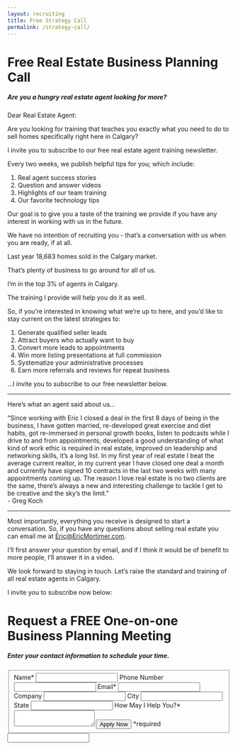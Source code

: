 ```yaml
---
layout: recruiting
title: Free Strategy Call
permalink: /strategy-call/
---
```


<div class="recruiting-page">
<h1 class="join-us">Free Real Estate Business Planning Call</h1>
<h5 class="join-us-subtitle">Are you a hungry real estate agent looking for more?</h5>

<p>Dear Real Estate Agent:</p>

<p>Are you looking for training that teaches you exactly what you need to do to sell homes specifically right here in Calgary?</p>

<p>I invite you to subscribe to our free real estate agent training newsletter.</p>

<p>Every two weeks, we publish helpful tips for you; which include:
<ol class="indent">
<li>Real agent success stories</li>
<li>Question and answer videos</li>
<li>Highlights of our team training</li>
<li>Our favorite technology tips</li>
</ol></p>

<p>Our goal is to give you a taste of the training we provide if you have any interest in working with us in the future.</p>

<p>We have no intention of recruiting you - that’s a conversation with us when you are ready, if at all.</p>

<p>Last year 18,683 homes sold in the Calgary market.</p>

<p>That’s plenty of business to go around for all of us.</p>

<p>I’m in the top 3% of agents in Calgary. </p>

<p>The training I provide will help you do it as well.</p>

<p>So, if you’re interested in knowing what we’re up to here, and you’d like to stay current on the latest strategies to:
<ol class="indent">
<li>Generate qualified seller leads</li>
<li>Attract buyers who actually want to buy</li>
<li>Convert more leads to appointments</li>
<li>Win more listing presentations at full commission</li>
<li>Systematize your administrative processes</li>
<li>Earn more referrals and reviews for repeat business</li>
</ol></p>

<p>…I invite you to subscribe to our free newsletter below.</p>

<hr>
<div class="qanda">
<p class="section-title">Here’s what an agent said about us…</p>

<p><span class="quote">"Since working with Eric I closed a deal in the first 8 days of being in the business, I have gotten married, re-developed great exercise and diet habits, got re-immersed in personal growth books, listen to podcasts while I drive to and from appointments, developed a good understanding of what kind of work ethic is required in real estate, improved on leadership and networking skills, it’s a long list. In my first year of real estate I beat the average current realtor, in my current year I have closed one deal a month and currently have signed 10 contracts in the last two weeks with many appointments coming up. The reason I love real estate is no two clients are the same, there’s always a new and interesting challenge to tackle I get to be creative and the sky’s the limit."</span><br>
<span class="author">- Greg Koch</span></p>

<!-- <p><span class="quote"></span><br>
<span class="author"></span></p>

<p><span class="quote"></span><br>
<span class="author"></span></p> -->
</div>
<hr>

<p>Most importantly, everything you receive is designed to start a conversation. So, if you have any questions about selling real estate you can email me at <a href="mailto:Eric@EricMortimer.com">Eric@EricMortimer.com</a>. </p>

<p>I’ll first answer your question by email, and if I think it would be of benefit to more people, I’ll answer it in a video.</p>

<p>We look forward to staying in touch. Let’s raise the standard and training of all real estate agents in Calgary.</p>

<p>I invite you to subscribe now below:</p>


<h1 class="join-us">Request a FREE One-on-one Business Planning Meeting</h1>
<h5 class="join-us-subtitle">Enter your contact information to schedule your time.</h5>

<form method="post" class="home-value cta-forms" action="https://formspree.io/{{site.data.settings.client.email}}" onsubmit="return setReturn()">
					<fieldset>
						<label for="name">Name*</label> <input type="text" required="" name="name" />
						<label for="phone">Phone Number </label> <input type="tel" name="phone" />
						 <label for="email">Email*</label> <input type="text" name="email" required="" />
						 <label for="company">Company </label> <input type="text" name="company" />
						<label for="city">City </label> <input type="text" name="city" />
						<label for="state">State </label> <input type="text" name="state" />
						<label for="message">How May I Help You?* </label><textarea name="message" required=""></textarea>
						<input class="submit light-light" type="submit" value="Apply Now" name="submitrecruitingForm" /> <span class="asterisk">*required</span></fieldset>
					<div class="hidden"><input type="hidden" value="{{site.data.settings.client.email}}" name="_to" /> <input type="hidden" value="Recruiting Contact Request Message From Your Vyral Careers and Training Video Blog" name="_subject" /> <input type="text" name="_gotcha" /></div>
				</form>
</div>
